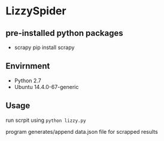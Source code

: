 # LizzySpider

## pre-installed python packages

* scrapy
pip install scrapy

## Envirnment

* Python 2.7
* Ubuntu 14.4.0-67-generic

## Usage
run scrpit using `python lizzy.py`

program generates/append data.json file for scrapped results
